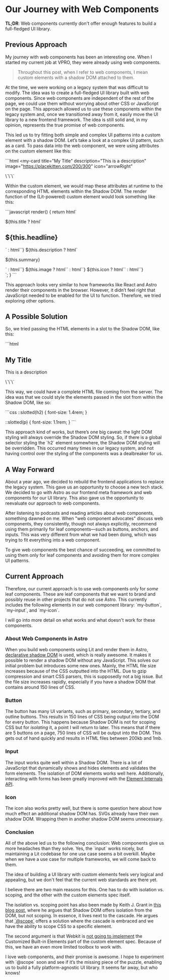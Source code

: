 # Our Journey with Web Components

**TL;DR**: Web components currently don't offer enough features to build a
full-fledged UI library.

## Previous Approach

My journey with web components has been an interesting one. When I started my
current job at VPRO, they were already using web components.

> Throughout this post, when I refer to web components, I mean custom elements
> with a shadow DOM attached to them.

At the time, we were working on a legacy system that was difficult to modify.
The idea was to create a full-fledged UI library built with web components.
Since web components are independent of the rest of the page, we could use them
without worrying about other CSS or JavaScript on the page. This approach
allowed us to use these components within the legacy system and, once we
transitioned away from it, easily move the UI library to a new frontend
framework. The idea is still solid and, in my opinion, represents the true
promise of web components.

This led us to try fitting both simple and complex UI patterns into a custom
element with a shadow DOM. Let’s take a look at a complex UI pattern, such as a
card. To pass data into the web component, we were using attributes on the
custom element like this:

\`\`\`html
<my-card
  title="My Title"
  description="This is a description"
  image="https://placekitten.com/200/300"
  icon="arrowRight"
>
</my-card>
\`\`\`

Within the custom element, we would map these attributes at runtime to the
corresponding HTML elements within the Shadow DOM. The render function of the
(Lit-powered) custom element would look something like this:

\`\`\`javascript
  render() {
    return html\`
      <div>
        ${this.title ? html\`<h2>${this.headline}</h2>\` : html\`\`}
        ${this.description ? html\`<p>${this.summary}</p>\` : html\`\`}
        ${this.image ? html\`<my-image src=${this.image}></my-image>\` : html\`\`}
        ${this.icon ? html\`<my-icon icon=${this.icon}></my-icon>\` : html\`\`}
      </div>
    \`;
  }
\`\`\`

This approach looks very similar to how frameworks like React and Astro render
their components in the browser. However, it didn’t feel right that JavaScript
needed to be enabled for the UI to function. Therefore, we tried exploring other
options.

## A Possible Solution

So, we tried passing the HTML elements in a slot to the Shadow DOM, like this:

\`\`\`html
<my-card>
  <h2>My Title</h2>
  <p>This is a description</p>
  <my-image
    src="https://placekitten.com/200/300"
    alt="A cute kitten"
  ></my-image>
  <my-icon name="arrowRight"></my-icon>
</my-card>
\`\`\`

This way, we could have a complete HTML file coming from the server. The idea
was that we could style the elements passed in the slot from within the Shadow
DOM, like so:

\`\`\`css
::slotted(h2) {
  font-size: 1.4rem;
}

::slotted(p) {
  font-size: 1.1rem;
}
\`\`\`

This approach kind of works, but there’s one big caveat: the light DOM styling
will always override the Shadow DOM styling. So, if there is a global selector
styling the \`h2\` element somewhere, the Shadow DOM styling will be overridden.
This occurred many times in our legacy system, and not having control over the
styling of the components was a dealbreaker for us.

## A Way Forward

About a year ago, we decided to rebuild the frontend applications to replace the
legacy system. This gave us an opportunity to choose a new tech stack. We
decided to go with Astro as our frontend meta framework and web components for
our UI library. This also gave us the opportunity to reevaluate our approach to
web components.

After listening to podcasts and reading articles about web components, something
dawned on me. When "web component advocates" discuss web components, they
consistently, though not always explicitly, recommend using them primarily for
leaf components—such as buttons, anchors, and inputs. This was very different
from what we had been doing, which was trying to fit everything into a web
component.

To give web components the best chance of succeeding, we committed to using them
only for leaf components and avoiding them for more complex UI patterns.

## Current Approach

Therefore, our current approach is to use web components only for _some_ leaf
components. These are leaf components that we want to brand and possibly reuse
in other projects that do not use Astro. This currently includes the following
elements in our web component library: \`my-button\`, \`my-input\`, and \`my-icon\`.

I will go into more detail on what works and what doesn't work for these
components.

### About Web Components in Astro

When you build web components using Lit and render them in Astro,
[declarative shadow DOM](https://web.dev/articles/declarative-shadow-dom) is
used, which is really awesome. It makes it possible to render a shadow DOM
without any JavaScript. This solves our initial problem but introduces some new
ones. Mainly, the HTML file size increases because of the CSS outputted into the
HTML. Due to gzip compression and smart CSS parsers, this is supposedly not a
big issue. But the file size increases rapidly, especially if you have a shadow
DOM that contains around 150 lines of CSS.

### Button

The button has many UI variants, such as primary, secondary, tertiary, and
outline buttons. This results in 150 lines of CSS being output into the DOM for
every button. This happens because Shadow DOM is not for scoping CSS but for
_isolating_ it, a point I will return to later. This means that if there are 5
buttons on a page, 750 lines of CSS will be output into the DOM. This gets out
of hand quickly and results in HTML files between 200kb and 1mb.

### Input

The input works quite well within a Shadow DOM. There is a lot of JavaScript
that dynamically shows and hides elements and validates the form elements. The
isolation of DOM elements works well here. Additionally, interacting with forms
has been greatly improved with the
[Element Internals API](https://developer.mozilla.org/en-US/docs/Web/API/HTMLElement/attachInternals).

### Icon

The icon also works pretty well, but there is some question here about how much
effect an additional shadow DOM has. SVGs already have their own shadow DOM.
Wrapping them in another shadow DOM seems unnecessary.

### Conclusion

All of the above led us to the following conclusion: Web components give us more
headaches than they solve. Yes, the \`input\` works nicely, but maintaining a Lit
codebase for one use case seems a bit overkill. Maybe when we have a use case
for multiple frameworks, we will come back to them.

The idea of building a UI library with custom elements feels very logical and
appealing, but we don't feel that the current web standards are there yet.

I believe there are two main reasons for this. One has to do with isolation vs.
scoping, and the other with the custom elements spec itself.

The isolation vs. scoping point has also been made by Keith J. Grant in
[this blog post](https://keithjgrant.com/posts/2023/08/scope-vs-shadow-dom/#shadow-dom-does-not-provide-what),
where he argues that Shadow DOM offers isolation from the DOM, but not scoping.
In essence, it lives next to the cascade. He argues that
[\`@scope\`](https://developer.mozilla.org/en-US/docs/Web/CSS/@scope) offers a
solution where the cascade is embraced and we have the ability to scope CSS to a
specific element.

The second argument is that Webkit is
[not going to implement](https://github.com/WebKit/standards-positions/issues/97)
the Customized Built-in Elements part of the custom element spec. Because of
this, we have an even more limited toolbox to work with.

I love web components, and their promise is awesome. I hope to experiment with
\`@scope\` soon and see if it’s the missing piece of the puzzle, enabling us to
build a fully platform-agnostic UI library. It seems far away, but who knows!
